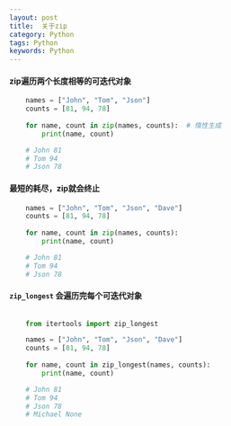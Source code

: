 ```yaml
---
layout: post
title:  关于zip 
category: Python
tags: Python
keywords: Python
---
```


#### zip遍历两个长度相等的可迭代对象

```python
    names = ["John", "Tom", "Json"]
    counts = [81, 94, 78]
    
    for name, count in zip(names, counts):  # 惰性生成
        print(name, count)

    # John 81
    # Tom 94
    # Json 78
```

#### 最短的耗尽，zip就会终止

```python
    names = ["John", "Tom", "Json", "Dave"]
    counts = [81, 94, 78]
    
    for name, count in zip(names, counts):
        print(name, count)

    # John 81
    # Tom 94
    # Json 78
```

#### `zip_longest` 会遍历完每个可迭代对象

```python
    
    from itertools import zip_longest

    names = ["John", "Tom", "Json", "Dave"]
    counts = [81, 94, 78]
    
    for name, count in zip_longest(names, counts):
        print(name, count)

    # John 81
    # Tom 94
    # Json 78
    # Michael None
```
